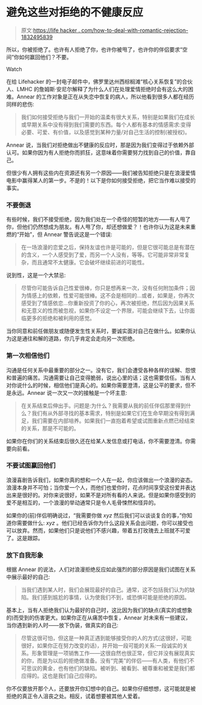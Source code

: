 # 避免这些对拒绝的不健康反应

> 原文:[https://life hacker . com/how-to-deal-with-romantic-rejection-1832495839](https://lifehacker.com/how-to-deal-with-romantic-rejection-1832495839)

所以，你被拒绝了。也许有人拒绝了你，也许你被甩了，也许你的伴侣要求“空间”你如何赢回他们？不要。

Watch

在给 Lifehacker 的一封电子邮件中，佛罗里达州西棕榈滩“核心关系恢复”的合伙人、LMHC 的詹姆斯·安尼尔解释了为什么人们在处理爱情拒绝时会有这么大的困难。Annear 的工作对象是正在从失恋中恢复的病人，所以他看到很多人都在经历同样的悲伤:

> 我们如何接受拒绝与我们一开始的温柔有很大关系，特别是如果我们在成长或早期关系中没有得到我们需要的东西。每个人都有基本的情感需求:变得必要、可爱、有价值，以及感觉到某种力量/对自己生活的控制(被授权)。

Annear 说，当我们对拒绝做出不健康的反应时，那是因为我们变得过于依赖外部认可。如果你因为有人拒绝你而抓狂，这意味着你需要努力找到自己的价值，靠自己。

但很少有人拥有这些内在资源还有另一个原因——我们被告知拒绝只是在浪漫爱情电影中赢得某人的第一步。不是的！以下是你如何接受拒绝，把它当作难以接受的事实。

### 不要倒退

有些时候，我们不接受拒绝，因为我们处在一个奇怪的短暂的地方——有人甩了你，但他们仍然想成为朋友。有人甩了你，却还想做爱？！也许你认为这是未来重燃的“开始”，但 Annear 警告说这是一个错误:

> 在一场浪漫的恋爱之后，保持友谊也许是可能的，但是它很可能总是有潜在的含义，一个人感受到了爱，而另一个人没有，等等。它可能非常非常复杂，而且通常不太健康。它会破坏继续前进的可能性。

说到性，这是一个大禁忌:

> 尽管你可能告诉自己性爱很棒，你只是想再来一次，没有任何附加条件；因为情感上的依赖，性爱可能很棒。这不会是相同的…或者，如果是，你再次感受到了情感依恋...你重新投资了你的心，再次被拒绝，然后因为因果关系和无意义的性而被忽视，如果你不设定一个界限，可能会继续下去，让你面临更多的拒绝和被利用的感觉。

当你同意和前任做朋友或随便发生性关系时，要诚实面对自己在做什么。如果你认为这是通往和解的道路，你几乎肯定会走向另一次拒绝。

### 第一次相信他们

沟通是任何关系中最重要的部分之一。没有它，我们会遭受各种各样的误解、怨恨和普遍的痛苦。沟通需要让自己变得脆弱，说出心里的话；这也需要信任。当有人对你说什么的时候，相信他们是真心的。如果你需要澄清，这是公平的要求，但不是永远。Annear 说一次又一次的接触是一个坏主意:

> 在关系结束后伸出手。问题是:为什么？我需要从我的前任伴侣那里得到什么？我们有从外部寻找的基本需求，特别是如果它们在生命早期没有得到满足，我们需要在内部培养。如果我们一直抱着希望或试图重新点燃已经结束的关系，那是不可能的。

如果你在你们的关系结束后很久还在给某人发信息或打电话，你不需要澄清。你需要向前看。

### 不要试图赢回他们

浪漫喜剧告诉我们，如果你真的想和一个人在一起，你应该做出一个浪漫的姿态。浪漫本身并不可怕；当你爱一个人，而他们也爱你时，花点时间享受这份爱并表达出来是很好的。对你来说很好，如果不是对所有看的人来说。但是如果你感受到的爱不是相互的，一个浪漫的举动通常只是令人毛骨悚然和怪异的。

如果你的(前)伴侣明确说过，“我需要你做 *xyz* 然后我们可以谈谈复合的事，”你知道你需要做什么: *xyz* 。他们已经告诉你为什么这段关系会出问题，你可以接受也可以放弃。然而，如果他们只是说他们不感兴趣，带着五打玫瑰去上班就不可爱了。这是跟踪。

### 放下自我形象

根据 Annear 的说法，人们对浪漫拒绝反应如此强烈的部分原因是我们试图在关系中展示最好的自己:

> 当我们遇到某人时，我们会展现最好的自己。通常，这不包括我们认为的缺陷。我们感到尴尬的事情，认为使我们不到，或恐惧可能是拒绝的原因。

基本上，当有人拒绝我们认为最好的自己时，这比因为我们的缺点(真实的或想象的)而受到的伤害更大。如果你正在从痛苦中恢复，Annear 对未来有一些建议，当你遇到新的人时——放下伪装，做真实的自己:

> 尽管这很可怕，但这是一种真正遇到能够接受你的人的方式(这很好，可能很好，如果你正在努力改变的话)，并开始一段可能的关系:一段诚实的关系。形象管理是一项销售工作——这很自然也很正常，但它并没有展现真实的你，而是为以后的拒绝做准备。没有“完美”的伴侣——有人类，有他们不可思议的黄金，也有他们的缺陷。被听到、被看到、被尊重和被爱是我们都应得的。这也是我们自己应得的。

你不仅要放开那个人，还要放开你幻想中的自己。如果你仔细想想，这可能就是被拒绝的真正令人沮丧之处。相反，试着想要被其他人爱着。
